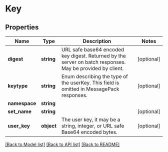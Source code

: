 # Key

## Properties
Name | Type | Description | Notes
------------ | ------------- | ------------- | -------------
**digest** | **string** | URL safe base64 encoded key digest. Returned by the server on batch responses. May be provided by client. | [optional] 
**keytype** | **string** | Enum describing the type of the userKey. This field is omitted in MessagePack responses. | [optional] 
**namespace** | **string** |  | 
**set_name** | **string** |  | [optional] 
**user_key** | **object** | The user key, it may be a string, integer, or URL safe Base64 encoded bytes. | [optional] 

[[Back to Model list]](../../README.md#documentation-for-models) [[Back to API list]](../../README.md#documentation-for-api-endpoints) [[Back to README]](../../README.md)

